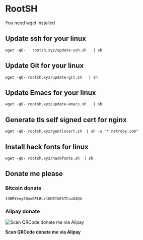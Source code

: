 # RootSH 

You need wget installed

## Update ssh for your linux

```
wget -qO-   rootsh.xyz/update-ssh.sh   | sh
```

## Update Git for your linux

```
wget -qO- rootsh.xyz/update-git.sh   | sh
```
## Update Emacs for your linux

```
wget -qO- rootsh.xyz/update-emacs.sh   | sh
```

## Generate tls self signed cert for nginx

```
wget -qO- rootsh.xyz/gentlscert.sh  | sh -s "*.netroby.com"
```

## Install hack fonts for linux

```
wget -qO- rootsh.xyz/hackfonts.sh  | sh 
```

## Donate me please

### Bitcoin donate

```
136MYemy5QmmBPLBLr1GHZfkES7CsoG4Qh
```
### Alipay donate
![Scan QRCode donate me via Alipay](https://www.netroby.com/assets/images/alipayme.jpg)

**Scan QRCode donate me via Alipay**
